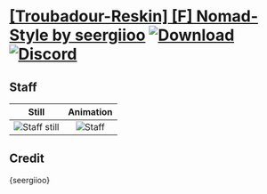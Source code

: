 # [\[Troubadour-Reskin\] \[F\] Nomad-Style by seergiioo](./) [![Download](https://img.shields.io/badge/Download--red?style=social&logo=github)](https://minhaskamal.github.io/DownGit/#/home?url=https://github.com/Klokinator/FE-Repo/tree/main/Battle%20Animations%2FMounted%20-%20Valks%2C%20MKs%2C%20Magi%2F%5BTroubadour-Reskin%5D%20%5BF%5D%20Nomad-Style%20by%20seergiioo%2F7.%20Staff) [![Discord](https://img.shields.io/badge/Discord--blue?style=social&logo=discord)](https://discord.gg/C7VNGnyTPA)

## Staff

| Still | Animation |
| :---: | :-------: |
| ![Staff still](./Staff_000.png) | ![Staff](./Staff.gif) |

## Credit

{seergiioo}
